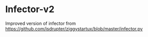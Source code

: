 # Infector-v2
Improved version of infector from https://github.com/isdrupter/ziggystartux/blob/master/infector.py
